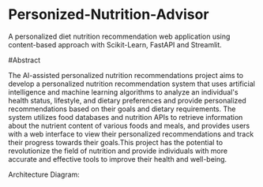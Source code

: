# Personized-Nutrition-Advisor
A personalized diet nutrition recommendation web application using content-based approach with Scikit-Learn, FastAPI and Streamlit.

#Abstract

The AI-assisted personalized nutrition recommendations project aims to develop a personalized nutrition recommendation system that uses artificial intelligence and machine learning algorithms 
to analyze an individual's health status, lifestyle, and dietary preferences and provide personalized recommendations based on their goals and dietary requirements. The system utilizes food 
databases and nutrition APIs to retrieve information about the nutrient content of various foods and meals, and provides users with a web  interface to view their personalized recommendations and 
track their progress towards their goals.This project has the potential to revolutionize the field of nutrition and provide individuals with more accurate and effective tools to improve their health and well-being.


Architecture Diagram:

